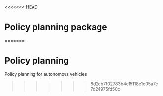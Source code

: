 <<<<<<< HEAD
# Policy planning package

=======
# Policy planning

Policy planning for autonomous vehicles
>>>>>>> 8d2cb7f02783b4c15118e1e05a7c7d24975fd50c

